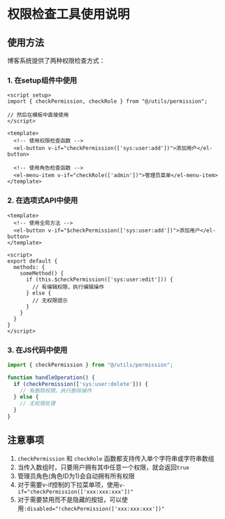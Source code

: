 # 权限检查工具使用说明

## 使用方法

博客系统提供了两种权限检查方式：

### 1. 在setup组件中使用

```vue
<script setup>
import { checkPermission, checkRole } from "@/utils/permission";

// 然后在模板中直接使用
</script>

<template>
  <!-- 使用权限检查函数 -->
  <el-button v-if="checkPermission(['sys:user:add'])">添加用户</el-button>
  
  <!-- 使用角色检查函数 -->
  <el-menu-item v-if="checkRole(['admin'])">管理员菜单</el-menu-item>
</template>
```

### 2. 在选项式API中使用

```vue
<template>
  <!-- 使用全局方法 -->
  <el-button v-if="$checkPermission(['sys:user:add'])">添加用户</el-button>
</template>

<script>
export default {
  methods: {
    someMethod() {
      if (this.$checkPermission(['sys:user:edit'])) {
        // 有编辑权限，执行编辑操作
      } else {
        // 无权限提示
      }
    }
  }
}
</script>
```

### 3. 在JS代码中使用

```js
import { checkPermission } from "@/utils/permission";

function handleOperation() {
  if (checkPermission(['sys:user:delete'])) {
    // 有删除权限，执行删除操作
  } else {
    // 无权限处理
  }
}
```

## 注意事项

1. `checkPermission` 和 `checkRole` 函数都支持传入单个字符串或字符串数组
2. 当传入数组时，只要用户拥有其中任意一个权限，就会返回`true`
3. 管理员角色(角色ID为1)会自动拥有所有权限
4. 对于需要v-if控制的下拉菜单项，使用`v-if="checkPermission(['xxx:xxx:xxx'])"`
5. 对于需要禁用而不是隐藏的按钮，可以使用`:disabled="!checkPermission(['xxx:xxx:xxx'])"` 